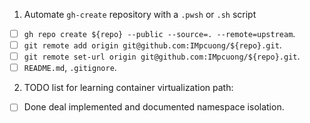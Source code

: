 1. Automate `gh-create` repository with a `.pwsh` or `.sh` script

- [ ] `gh repo create ${repo} --public --source=. --remote=upstream`.
- [ ] `git remote add origin git@github.com:IMpcuong/${repo}.git`.
- [ ] `git remote set-url origin git@github.com:IMpcuong/${repo}.git`.
- [ ] `README.md`, `.gitignore`.

2. TODO list for learning container virtualization path:

- [ ] Done deal implemented and documented namespace isolation.
